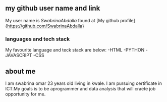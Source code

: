 ## my github user name and link
My user name is *SwabrinaAbdalla* found at [My github profile]
{https://github.com/SwabrinaAbdalla}
### languages and tech stack
My favourite language and teck stack are below:
-HTML
-PYTHON
-JAVASCRIPT
-CSS
## about me 
I am swabrina omar 23 years old living in kwale. I am pursuing certificate in ICT.My goals is to be aprogrammer and data analysis that will craete job opportunity for me.
